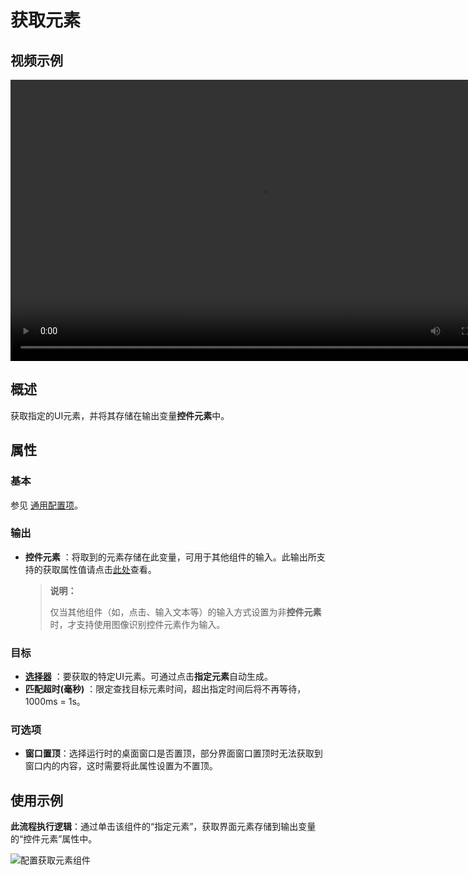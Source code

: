 # 获取元素

## 视频示例

<video controls height='450px' width='800px' src="https://encooacademy.oss-cn-shanghai.aliyuncs.com/activity/GetElement.mp4"></video>

## 概述

获取指定的UI元素，并将其存储在输出变量**控件元素**中。

## 属性

### 基本

参见 [通用配置项](../Appendix/CommonConfigurationItems.md)。

### 输出

- **控件元素** ：将取到的元素存储在此变量，可用于其他组件的输入。此输出所支持的获取属性值请点击[此处](../Appendix/SupportedAttribute.md?_v=v2020.4)查看。

  >**说明：**
  >
  >仅当其他组件（如，点击、输入文本等）的输入方式设置为非**控件元素**时，才支持使用图像识别控件元素作为输入。

### 目标

- **[选择器](../Appendix/Selector.md?_v=v2020.4)** ：要获取的特定UI元素。可通过点击**指定元素**自动生成。
- **匹配超时(毫秒)** ：限定查找目标元素时间，超出指定时间后将不再等待，1000ms = 1s。

### 可选项

- **窗口置顶**：选择运行时的桌面窗口是否置顶，部分界面窗口置顶时无法获取到窗口内的内容，这时需要将此属性设置为不置顶。

## 使用示例

**此流程执行逻辑**：通过单击该组件的“指定元素”，获取界面元素存储到输出变量的“控件元素”属性中。

![配置获取元素组件](https://docimages.blob.core.chinacloudapi.cn/images/Activities/getElement1.png)
